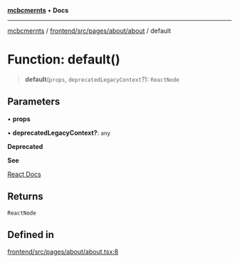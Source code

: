 [**mcbcmernts**](../../../../../../README.md) • **Docs**

---

[mcbcmernts](../../../../../../modules.md) /
[frontend/src/pages/about/about](../README.md) / default

# Function: default()

> **default**(`props`, `deprecatedLegacyContext`?): `ReactNode`

## Parameters

• **props**

• **deprecatedLegacyContext?**: `any`

**Deprecated**

**See**

[React Docs](https://legacy.reactjs.org/docs/legacy-context.html#referencing-context-in-lifecycle-methods)

## Returns

`ReactNode`

## Defined in

[frontend/src/pages/about/about.tsx:8](https://github.com/Data-Point-Solutions/mcbcMERNts/blob/c075a2f91fc90c2c88df62270de0475f3bdb96de/frontend/src/pages/about/about.tsx#L8)
